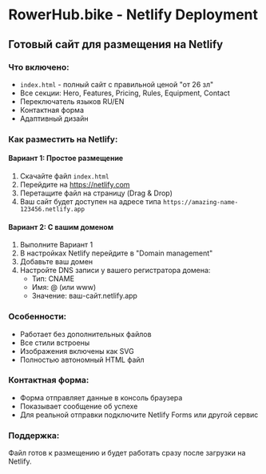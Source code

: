 # RowerHub.bike - Netlify Deployment

## Готовый сайт для размещения на Netlify

### Что включено:
- `index.html` - полный сайт с правильной ценой "от 26 зл"
- Все секции: Hero, Features, Pricing, Rules, Equipment, Contact
- Переключатель языков RU/EN
- Контактная форма
- Адаптивный дизайн

### Как разместить на Netlify:

#### Вариант 1: Простое размещение
1. Скачайте файл `index.html`
2. Перейдите на https://netlify.com
3. Перетащите файл на страницу (Drag & Drop)
4. Ваш сайт будет доступен на адресе типа `https://amazing-name-123456.netlify.app`

#### Вариант 2: С вашим доменом
1. Выполните Вариант 1
2. В настройках Netlify перейдите в "Domain management"
3. Добавьте ваш домен
4. Настройте DNS записи у вашего регистратора домена:
   - Тип: CNAME
   - Имя: @ (или www)
   - Значение: ваш-сайт.netlify.app

### Особенности:
- Работает без дополнительных файлов
- Все стили встроены
- Изображения включены как SVG
- Полностью автономный HTML файл

### Контактная форма:
- Форма отправляет данные в консоль браузера
- Показывает сообщение об успехе
- Для реальной отправки подключите Netlify Forms или другой сервис

### Поддержка:
Файл готов к размещению и будет работать сразу после загрузки на Netlify.
